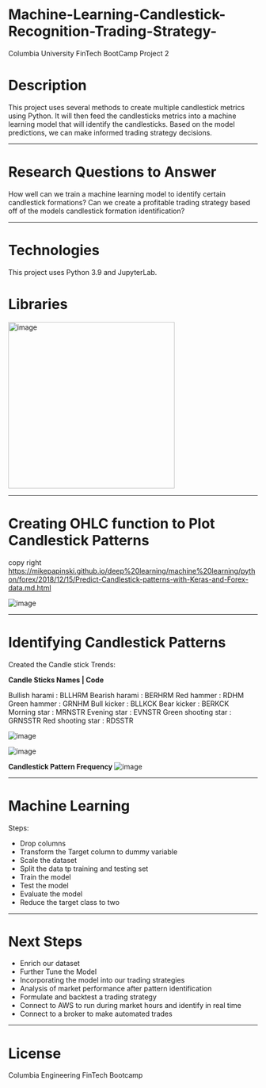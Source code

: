 # Machine-Learning-Candlestick-Recognition-Trading-Strategy-
Columbia University FinTech BootCamp Project 2

# Description

This project uses several methods to create multiple candlestick metrics using Python. It will then feed the candlesticks metrics into a machine learning model that will identify the candlesticks.  Based on the model predictions, we can make informed trading strategy decisions.

---

# Research Questions to Answer
How well can we train a machine learning model to identify certain candlestick formations? Can we create a profitable trading strategy based off of the models candlestick formation identification? 

---

# Technologies
This project uses Python 3.9 and JupyterLab.

# Libraries

<img width="336" alt="image" src="https://user-images.githubusercontent.com/107157533/194448367-9e651488-0592-450d-af8f-bf65c6a9c3c7.png">

---

# Creating OHLC function to Plot Candlestick Patterns
copy right https://mikepapinski.github.io/deep%20learning/machine%20learning/python/forex/2018/12/15/Predict-Candlestick-patterns-with-Keras-and-Forex-data.md.html

![image](https://user-images.githubusercontent.com/107157533/194450870-e3c54a03-10e1-4f7d-879a-9720d98843b9.png)

---

# Identifying Candlestick Patterns

Created the Candle stick Trends:

**Candle Sticks Names | Code**

Bullish harami     : BLLHRM
Bearish harami     : BERHRM
Red hammer     : RDHM
Green hammer     : GRNHM
Bull kicker     : BLLKCK
Bear kicker     : BERKCK
Morning star     : MRNSTR
Evening star     : EVNSTR
Green shooting star     : GRNSSTR
Red shooting star     : RDSSTR

![image](https://user-images.githubusercontent.com/107157533/194451132-eba2f9d0-b31a-4a66-b01e-02bbfef34beb.png)

![image](https://user-images.githubusercontent.com/107157533/194451195-3bb68d93-3100-4389-879c-68848ea2b5c6.png)



**Candlestick Pattern Frequency**
![image](https://user-images.githubusercontent.com/107157533/194451341-9151d8b0-0d35-4008-b48a-2dbc782506af.png)

---

# Machine Learning
Steps:
- Drop columns
- Transform the Target column to dummy variable
- Scale the dataset
- Split the data tp training and testing set
- Train the model
- Test the model
- Evaluate the model
- Reduce the target class to two

---

# Next Steps

- Enrich our dataset
- Further Tune the Model
- Incorporating the model into our trading strategies
- Analysis of market performance after pattern identification 
- Formulate and backtest a trading strategy
- Connect to AWS to run during market hours and identify in real time
- Connect to a broker to make automated trades

---

# License
Columbia Engineering FinTech Bootcamp




